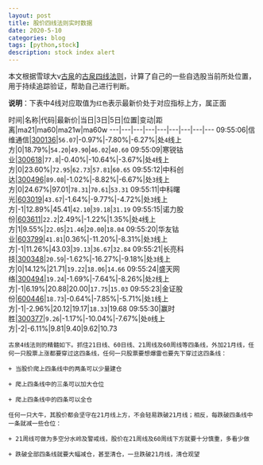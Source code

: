 ```yaml
---
layout: post
title: 股价四线法则实时数据
date: 2020-5-10
categories: blog
tags: [python,stock]
description: stock index alert
---
```



本文根据雪球大v[古泉](https://xueqiu.com/u/7148646888)的[古泉四线法则](https://xueqiu.com/7148646888/130498192)，计算了自己的一些自选股当前所处位置，用于持续追踪验证，帮助自己进行判断。

**说明**：下表中4线对应取值为`红色`表示最新价处于对应指标上方，属正面

时间|名称|代码|最新价|当日|3日|5日|位置|变动|距离|ma21|ma60|ma21w|ma60w
---|---|---|---|---|---|---|---|---
09:55:06|信维通信|[300136](https://xueqiu.com/S/SZ300136)|`56.07`|-0.97%|-7.80%|-6.27%|处`4`线上方|0|18.79%|`54.20`|`49.90`|`46.02`|`40.60`
09:55:09|寒锐钴业|[300618](https://xueqiu.com/S/SZ300618)|`77.8`|-0.40%|-10.64%|-3.67%|处`4`线上方|0|23.60%|`72.95`|`62.73`|`57.81`|`60.65`
09:55:12|中科创达|[300496](https://xueqiu.com/S/SZ300496)|`89.08`|-1.02%|-8.82%|-6.67%|处`3`线上方|0|24.67%|97.01|`78.31`|`70.61`|`53.31`
09:55:11|中科曙光|[603019](https://xueqiu.com/S/SH603019)|`43.67`|-1.64%|-9.77%|-4.72%|处`3`线上方|-1|12.89%|45.41|`42.10`|`39.18`|`31.19`
09:55:15|诺力股份|[603611](https://xueqiu.com/S/SH603611)|`22.2`|2.49%|-1.22%|1.35%|处`4`线上方|1|9.55%|`22.05`|`21.46`|`20.00`|`18.04`
09:55:20|华友钴业|[603799](https://xueqiu.com/S/SH603799)|`41.81`|0.36%|-11.20%|-8.31%|处`3`线上方|-1|11.26%|43.03|`39.13`|`36.67`|`32.84`
09:55:21|长亮科技|[300348](https://xueqiu.com/S/SZ300348)|`20.59`|-1.62%|-16.27%|-9.18%|处`3`线上方|0|14.12%|21.71|`19.22`|`18.06`|`14.66`
09:55:24|盛天网络|[300494](https://xueqiu.com/S/SZ300494)|`19.24`|-1.69%|-7.64%|-8.26%|处`2`线上方|-1|6.19%|20.88|20.00|`17.75`|`15.03`
09:55:23|金证股份|[600446](https://xueqiu.com/S/SH600446)|`18.73`|-0.64%|-7.85%|-5.71%|处`1`线上方|-1|-2.96%|20.12|19.17|`18.33`|19.68
09:55:30|赢时胜|[300377](https://xueqiu.com/S/SZ300377)|`9.26`|-1.17%|-10.04%|-7.67%|处`0`线上方|-2|-6.11%|9.81|9.40|9.62|10.73

```
古泉4线法则的精髓如下。抓住21日线、60日线、21周线及60周线等四条线，外加21月线，任何一只股票上涨都要穿过这四条线，任何一只股票要想爆雷也要先下穿过这四条线：

+ 当股价爬上四条线中的两条可以少量建仓

+ 爬上四条线中的三条可以加大仓位

+ 爬上四条线中的四条可以全仓

任何一只大牛，其股价都会坚守在21月线上方，不会轻易跌破21月线；相反，每跌破四条线中一条就减一些仓位：

+ 21周线可做为多空分水岭及警戒线，股价在21周线及60周线下方就要十分慎重，多看少做

+ 跌破全部四条线就要大幅减仓，甚至清仓，一旦跌破21月线，清仓观望
```